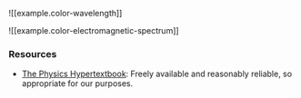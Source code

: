 

![[example.color-wavelength]]

![[example.color-electromagnetic-spectrum]]

### Resources

* [The Physics Hypertextbook](https://physics.info/color/): Freely available and reasonably reliable, so appropriate for our purposes.
